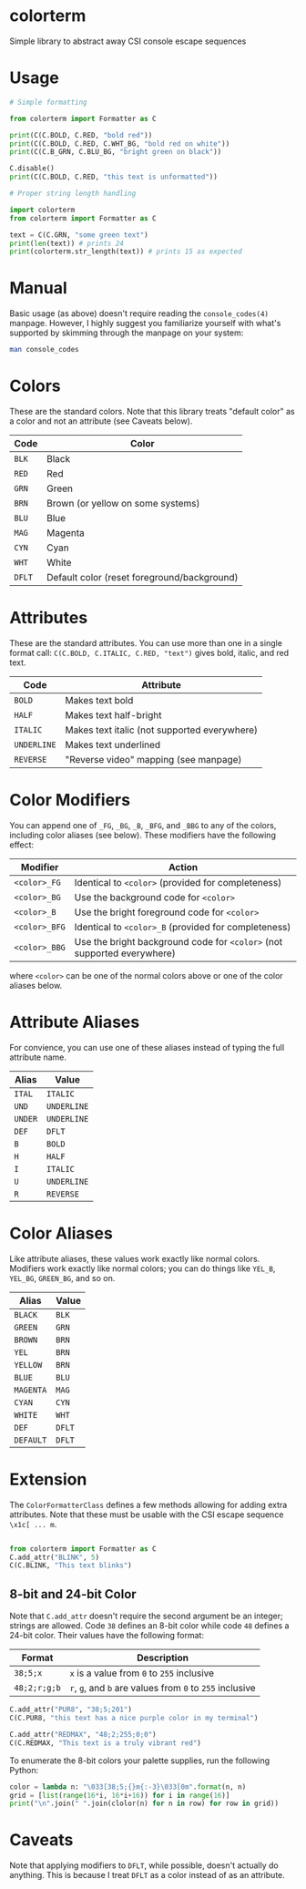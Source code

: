 # colorterm
Simple library to abstract away CSI console escape sequences

# Usage

```python
# Simple formatting

from colorterm import Formatter as C

print(C(C.BOLD, C.RED, "bold red"))
print(C(C.BOLD, C.RED, C.WHT_BG, "bold red on white"))
print(C(C.B_GRN, C.BLU_BG, "bright green on black"))

C.disable()
print(C(C.BOLD, C.RED, "this text is unformatted"))
```

```python
# Proper string length handling

import colorterm
from colorterm import Formatter as C

text = C(C.GRN, "some green text")
print(len(text)) # prints 24
print(colorterm.str_length(text)) # prints 15 as expected
```

# Manual

Basic usage (as above) doesn't require reading the `console_codes(4)` manpage. However, I highly suggest you familiarize yourself with what's supported by skimming through the manpage on your system:
```bash
man console_codes
```

# Colors

These are the standard colors. Note that this library treats "default color" as a color and not an attribute (see Caveats below).

| Code | Color |
| ---- | ----- |
| `BLK` | Black |
| `RED` | Red |
| `GRN` | Green |
| `BRN` | Brown (or yellow on some systems) |
| `BLU` | Blue |
| `MAG` | Magenta |
| `CYN` | Cyan |
| `WHT` | White |
| `DFLT` | Default color (reset foreground/background) |

# Attributes

These are the standard attributes. You can use more than one in a single format call: `C(C.BOLD, C.ITALIC, C.RED, "text")` gives bold, italic, and red text.

| Code | Attribute |
| ---- | --------- |
| `BOLD` | Makes text bold |
| `HALF` | Makes text half-bright |
| `ITALIC` | Makes text italic (not supported everywhere) |
| `UNDERLINE` | Makes text underlined |
| `REVERSE` | "Reverse video" mapping (see manpage) |

# Color Modifiers

You can append one of `_FG`, `_BG`, `_B`, `_BFG`, and `_BBG` to any of the colors, including color aliases (see below). These modifiers have the following effect:

| Modifier | Action |
| -------- | ------ |
| `<color>_FG` | Identical to `<color>` (provided for completeness) |
| `<color>_BG` | Use the background code for `<color>` |
| `<color>_B` | Use the bright foreground code for `<color>` |
| `<color>_BFG` | Identical to `<color>_B` (provided for completeness) |
| `<color>_BBG` | Use the bright background code for `<color>` (not supported everywhere) |

where `<color>` can be one of the normal colors above or one of the color aliases below.

# Attribute Aliases

For convience, you can use one of these aliases instead of typing the full attribute name.

| Alias | Value |
| ----- | ----- |
| `ITAL` | `ITALIC` |
| `UND` | `UNDERLINE` |
| `UNDER` | `UNDERLINE` |
| `DEF` | `DFLT` |
| `B` | `BOLD` |
| `H` | `HALF` |
| `I` | `ITALIC` |
| `U` | `UNDERLINE` |
| `R` | `REVERSE` |

# Color Aliases

Like attribute aliases, these values work exactly like normal colors. Modifiers work exactly like normal colors; you can do things like `YEL_B`, `YEL_BG`, `GREEN_BG`, and so on.

| Alias | Value |
| ----- | ----- |
| `BLACK` | `BLK` |
| `GREEN` | `GRN` |
| `BROWN` | `BRN` |
| `YEL` | `BRN` |
| `YELLOW` | `BRN` |
| `BLUE` | `BLU` |
| `MAGENTA` | `MAG` |
| `CYAN` | `CYN` |
| `WHITE` | `WHT` |
| `DEF` | `DFLT` |
| `DEFAULT` | `DFLT` |

# Extension

The `ColorFormatterClass` defines a few methods allowing for adding extra attributes. Note that these must be usable with the CSI escape sequence `\x1c[ ... m`.

```python

from colorterm import Formatter as C
C.add_attr("BLINK", 5)
C(C.BLINK, "This text blinks")
```

## 8-bit and 24-bit Color

Note that `C.add_attr` doesn't require the second argument be an integer; strings are allowed. Code `38` defines an 8-bit color while code `48` defines a 24-bit color. Their values have the following format:

| Format | Description |
| ------ | ----------- |
| `38;5;x` | `x` is a value from `0` to `255` inclusive |
| `48;2;r;g;b` | `r`, `g`, and `b` are values from `0` to `255` inclusive |

```python
C.add_attr("PUR8", "38;5;201")
C(C.PUR8, "this text has a nice purple color in my terminal")
```

```python
C.add_attr("REDMAX", "48;2;255;0;0")
C(C.REDMAX, "This text is a truly vibrant red")

```

To enumerate the 8-bit colors your palette supplies, run the following Python:
```python
color = lambda n: "\033[38;5;{}m{:-3}\033[0m".format(n, n)
grid = [list(range(16*i, 16*i+16)) for i in range(16)]
print("\n".join(" ".join(clolor(n) for n in row) for row in grid))
```

# Caveats

Note that applying modifiers to `DFLT`, while possible, doesn't actually do anything. This is because I treat `DFLT` as a color instead of as an attribute.

